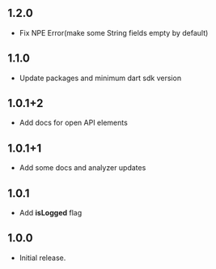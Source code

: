 ## 1.2.0

* Fix NPE Error(make some String fields empty by default)

## 1.1.0

* Update packages and minimum dart sdk version

## 1.0.1+2

* Add docs for open API elements

## 1.0.1+1

* Add some docs and analyzer updates

## 1.0.1

* Add **isLogged** flag

## 1.0.0

* Initial release.
